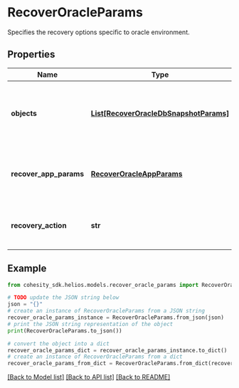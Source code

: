 # RecoverOracleParams

Specifies the recovery options specific to oracle environment.

## Properties

Name | Type | Description | Notes
------------ | ------------- | ------------- | -------------
**objects** | [**List[RecoverOracleDbSnapshotParams]**](RecoverOracleDbSnapshotParams.md) | Specifies the list of parameters for list of objects to be recovered. | 
**recover_app_params** | [**RecoverOracleAppParams**](RecoverOracleAppParams.md) | Specifies the parameters to recover Oracle databases. | [optional] 
**recovery_action** | **str** | Specifies the type of recover action to be performed. | 

## Example

```python
from cohesity_sdk.helios.models.recover_oracle_params import RecoverOracleParams

# TODO update the JSON string below
json = "{}"
# create an instance of RecoverOracleParams from a JSON string
recover_oracle_params_instance = RecoverOracleParams.from_json(json)
# print the JSON string representation of the object
print(RecoverOracleParams.to_json())

# convert the object into a dict
recover_oracle_params_dict = recover_oracle_params_instance.to_dict()
# create an instance of RecoverOracleParams from a dict
recover_oracle_params_from_dict = RecoverOracleParams.from_dict(recover_oracle_params_dict)
```
[[Back to Model list]](../README.md#documentation-for-models) [[Back to API list]](../README.md#documentation-for-api-endpoints) [[Back to README]](../README.md)


